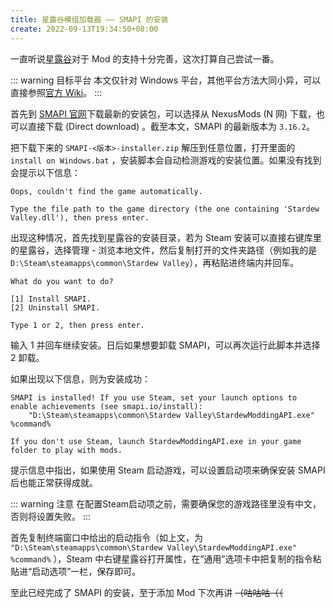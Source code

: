 ```yaml
---
title: 星露谷模组加载器 —— SMAPI 的安装
create: 2022-09-13T19:34:50+08:00
---
```


一直听说[星露谷](https://store.steampowered.com/app/413150/Stardew_Valley/?l=schinese)对于 Mod 的支持十分完善，这次打算自己尝试一番。

::: warning 目标平台
本文仅针对 Windows
平台，其他平台方法大同小异，可以直接参照[官方 Wiki](https://zh.stardewvalleywiki.com/%E6%A8%A1%E7%BB%84:%E4%BD%BF%E7%94%A8%E6%8C%87%E5%8D%97/%E5%85%A5%E9%97%A8)。
:::

首先到 [SMAPI 官网](https://smapi.io/)下载最新的安装包，可以选择从 NexusMods (N 网) 下载，也可以直接下载 (Direct download)
。截至本文，SMAPI 的最新版本为 `3.16.2`。

把下载下来的 `SMAPI-<版本>-installer.zip` 解压到任意位置，打开里面的 `install on Windows.bat`
，安装脚本会自动检测游戏的安装位置。如果没有找到会提示以下信息：

```
Oops, couldn't find the game automatically.

Type the file path to the game directory (the one containing 'Stardew Valley.dll'), then press enter.
```

出现这种情况，首先找到星露谷的安装目录，若为 Steam 安装可以直接右键库里的星露谷，选择管理 -
浏览本地文件，然后复制打开的文件夹路径（例如我的是 `D:\Steam\steamapps\common\Stardew Valley`），再粘贴进终端内并回车。

```
What do you want to do?

[1] Install SMAPI.
[2] Uninstall SMAPI.

Type 1 or 2, then press enter.
```

输入 1 并回车继续安装。日后如果想要卸载 SMAPI，可以再次运行此脚本并选择 2 卸载。

如果出现以下信息，则为安装成功：

```
SMAPI is installed! If you use Steam, set your launch options to enable achievements (see smapi.io/install):
    "D:\Steam\steamapps\common\Stardew Valley\StardewModdingAPI.exe" %command%

If you don't use Steam, launch StardewModdingAPI.exe in your game folder to play with mods.
```

提示信息中指出，如果使用 Steam 启动游戏，可以设置启动项来确保安装 SMAPI 后也能正常获得成就。

::: warning 注意
在配置Steam启动项之前，需要确保您的游戏路径里没有中文，否则将设置失败。
:::

首先复制终端窗口中给出的启动指令（如上文，为 `"D:\Steam\steamapps\common\Stardew Valley\StardewModdingAPI.exe" %command%`
），Steam 中右键星露谷打开属性，在“通用”选项卡中把复制的指令粘贴进“启动选项”一栏，保存即可。

至此已经完成了 SMAPI 的安装，至于添加 Mod 下次再讲 ~~（咕咕咕（（~~
